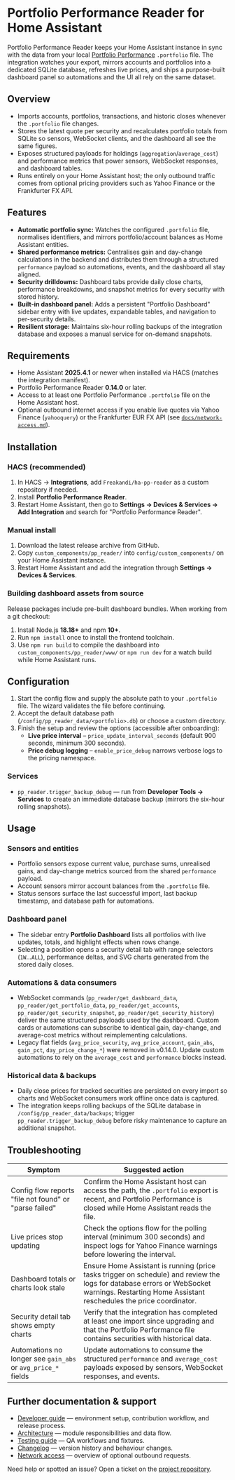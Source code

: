# Portfolio Performance Reader for Home Assistant

Portfolio Performance Reader keeps your Home Assistant instance in sync with the data from your local [Portfolio Performance](https://www.portfolio-performance.info/) `.portfolio` file. The integration watches your export, mirrors accounts and portfolios into a dedicated SQLite database, refreshes live prices, and ships a purpose-built dashboard panel so automations and the UI all rely on the same dataset.

## Overview
- Imports accounts, portfolios, transactions, and historic closes whenever the `.portfolio` file changes.
- Stores the latest quote per security and recalculates portfolio totals from SQLite so sensors, WebSocket clients, and the dashboard all see the same figures.
- Exposes structured payloads for holdings (`aggregation`/`average_cost`) and performance metrics that power sensors, WebSocket responses, and dashboard tables.
- Runs entirely on your Home Assistant host; the only outbound traffic comes from optional pricing providers such as Yahoo Finance or the Frankfurter FX API.

## Features
- **Automatic portfolio sync:** Watches the configured `.portfolio` file, normalises identifiers, and mirrors portfolio/account balances as Home Assistant entities.
- **Shared performance metrics:** Centralises gain and day-change calculations in the backend and distributes them through a structured `performance` payload so automations, events, and the dashboard all stay aligned.
- **Security drilldowns:** Dashboard tabs provide daily close charts, performance breakdowns, and snapshot metrics for every security with stored history.
- **Built-in dashboard panel:** Adds a persistent "Portfolio Dashboard" sidebar entry with live updates, expandable tables, and navigation to per-security details.
- **Resilient storage:** Maintains six-hour rolling backups of the integration database and exposes a manual service for on-demand snapshots.

## Requirements
- Home Assistant **2025.4.1** or newer when installed via HACS (matches the integration manifest).
- Portfolio Performance Reader **0.14.0** or later.
- Access to at least one Portfolio Performance `.portfolio` file on the Home Assistant host.
- Optional outbound internet access if you enable live quotes via Yahoo Finance (`yahooquery`) or the Frankfurter EUR FX API (see [`docs/network-access.md`](docs/network-access.md)).

## Installation
### HACS (recommended)
1. In HACS → **Integrations**, add `Freakandi/ha-pp-reader` as a custom repository if needed.
2. Install **Portfolio Performance Reader**.
3. Restart Home Assistant, then go to **Settings → Devices & Services → Add Integration** and search for "Portfolio Performance Reader".

### Manual install
1. Download the latest release archive from GitHub.
2. Copy `custom_components/pp_reader/` into `config/custom_components/` on your Home Assistant instance.
3. Restart Home Assistant and add the integration through **Settings → Devices & Services**.

### Building dashboard assets from source
Release packages include pre-built dashboard bundles. When working from a git checkout:
1. Install Node.js **18.18+** and npm **10+**.
2. Run `npm install` once to install the frontend toolchain.
3. Use `npm run build` to compile the dashboard into `custom_components/pp_reader/www/` or `npm run dev` for a watch build while Home Assistant runs.

## Configuration
1. Start the config flow and supply the absolute path to your `.portfolio` file. The wizard validates the file before continuing.
2. Accept the default database path (`/config/pp_reader_data/<portfolio>.db`) or choose a custom directory.
3. Finish the setup and review the options (accessible after onboarding):
   - **Live price interval** – `price_update_interval_seconds` (default 900 seconds, minimum 300 seconds).
   - **Price debug logging** – `enable_price_debug` narrows verbose logs to the pricing namespace.

### Services
- `pp_reader.trigger_backup_debug` — run from **Developer Tools → Services** to create an immediate database backup (mirrors the six-hour rolling snapshots).

## Usage
### Sensors and entities
- Portfolio sensors expose current value, purchase sums, unrealised gains, and day-change metrics sourced from the shared `performance` payload.
- Account sensors mirror account balances from the `.portfolio` file.
- Status sensors surface the last successful import, last backup timestamp, and database path for automations.

### Dashboard panel
- The sidebar entry **Portfolio Dashboard** lists all portfolios with live updates, totals, and highlight effects when rows change.
- Selecting a position opens a security detail tab with range selectors (`1W`…`ALL`), performance deltas, and SVG charts generated from the stored daily closes.

### Automations & data consumers
- WebSocket commands (`pp_reader/get_dashboard_data`, `pp_reader/get_portfolio_data`, `pp_reader/get_accounts`, `pp_reader/get_security_snapshot`, `pp_reader/get_security_history`) deliver the same structured payloads used by the dashboard. Custom cards or automations can subscribe to identical gain, day-change, and average-cost metrics without reimplementing calculations.
- Legacy flat fields (`avg_price_security`, `avg_price_account`, `gain_abs`, `gain_pct`, `day_price_change_*`) were removed in v0.14.0. Update custom automations to rely on the `average_cost` and `performance` blocks instead.

### Historical data & backups
- Daily close prices for tracked securities are persisted on every import so charts and WebSocket consumers work offline once data is captured.
- The integration keeps rolling backups of the SQLite database in `/config/pp_reader_data/backups`; trigger `pp_reader.trigger_backup_debug` before risky maintenance to capture an additional snapshot.

## Troubleshooting
| Symptom | Suggested action |
| --- | --- |
| Config flow reports "file not found" or "parse failed" | Confirm the Home Assistant host can access the path, the `.portfolio` export is recent, and Portfolio Performance is closed while Home Assistant reads the file. |
| Live prices stop updating | Check the options flow for the polling interval (minimum 300 seconds) and inspect logs for Yahoo Finance warnings before lowering the interval. |
| Dashboard totals or charts look stale | Ensure Home Assistant is running (price tasks trigger on schedule) and review the logs for database errors or WebSocket warnings. Restarting Home Assistant reschedules the price coordinator. |
| Security detail tab shows empty charts | Verify that the integration has completed at least one import since upgrading and that the Portfolio Performance file contains securities with historical data. |
| Automations no longer see `gain_abs` or `avg_price_*` fields | Update automations to consume the structured `performance` and `average_cost` payloads exposed by sensors, WebSocket responses, and events. |

## Further documentation & support
- [Developer guide](README-dev.md) — environment setup, contribution workflow, and release process.
- [Architecture](ARCHITECTURE.md) — module responsibilities and data flow.
- [Testing guide](TESTING.md) — QA workflows and fixtures.
- [Changelog](CHANGELOG.md) — version history and behaviour changes.
- [Network access](docs/network-access.md) — overview of optional outbound requests.

Need help or spotted an issue? Open a ticket on the [project repository](https://github.com/Freakandi/ha-pp-reader/issues).
